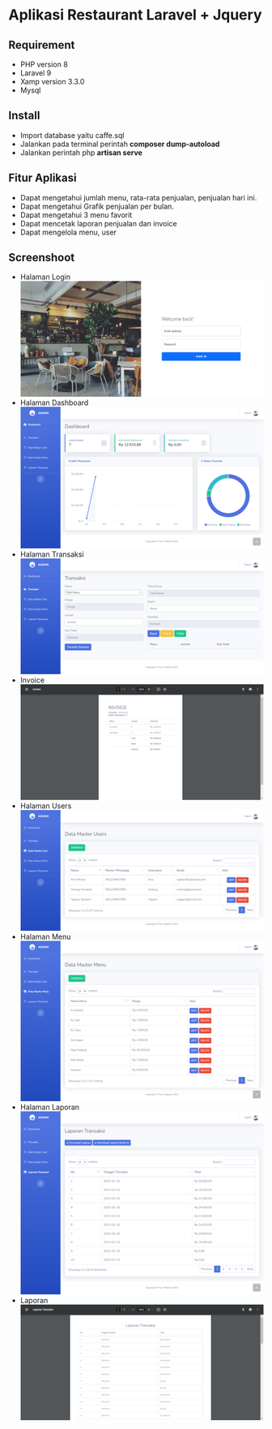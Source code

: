 # Aplikasi Restaurant Laravel + Jquery
## Requirement
- PHP version 8
- Laravel 9
- Xamp version 3.3.0
- Mysql
## Install 
- Import database yaitu caffe.sql
- Jalankan pada terminal perintah **composer dump-autoload**
- Jalankan perintah php **artisan serve**

## Fitur Aplikasi
- Dapat mengetahui jumlah menu, rata-rata penjualan, penjualan hari ini.
- Dapat mengetahui Grafik penjualan per bulan.
- Dapat mengetahui 3 menu favorit
- Dapat mencetak laporan penjualan dan invoice
- Dapat mengelola menu, user

## Screenshoot
- Halaman Login
![Halaman Login](screenshot/login.png)
- Halaman Dashboard
![Halaman Dashboard](screenshot/dashboard.png)
- Halaman Transaksi
![Halaman Transaksi](screenshot/halaman_transaksi.png)
- Invoice
![Invoice](screenshot/invoice.png)
- Halaman Users
![Halaman Users](screenshot/halaman_user.png)
- Halaman Menu
![Halaman Menu](screenshot/halaman_menu.png)
- Halaman Laporan
![Halaman Laporan](screenshot/halaman_laporan.png)
- Laporan
![Laporan](screenshot/laporan.png)


